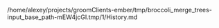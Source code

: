 /home/alexey/projects/groomClients-ember/tmp/broccoli_merge_trees-input_base_path-mEW4jcGI.tmp/1/History.md